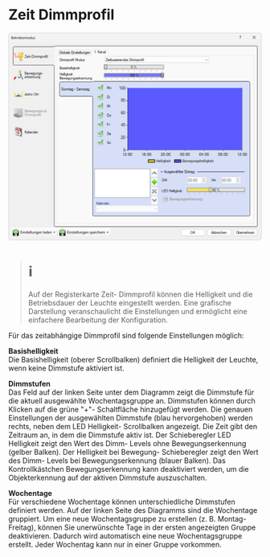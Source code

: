 # Zeit Dimmprofil
![Zeit Dimmprofil](zeit-dimmprofil.png)  
># ℹ  
>Auf der Registerkarte Zeit- Dimmprofil können die Helligkeit und die Betriebsdauer der Leuchte eingestellt werden. Eine grafische Darstellung veranschaulicht die Einstellungen und ermöglicht eine einfachere Bearbeitung der Konfiguration.

Für das zeitabhängige Dimmprofil sind folgende Einstellungen möglich:

**Basishelligkeit**  
Die Basishelligkeit (oberer Scrollbalken) definiert die Helligkeit der Leuchte, wenn keine Dimmstufe aktiviert ist.

**Dimmstufen**  
Das Feld auf der linken Seite unter dem Diagramm zeigt die Dimmstufe für die aktuell ausgewählte Wochentagsgruppe an. Dimmstufen können durch Klicken auf die grüne "+"- Schaltfläche hinzugefügt werden.
Die genauen Einstellungen der ausgewählten Dimmstufe (blau hervorgehoben) werden rechts, neben dem LED Helligkeit- Scrollbalken angezeigt.
Die Zeit gibt den Zeitraum an, in dem die Dimmstufe aktiv ist.
Der Schieberegler LED Helligkeit zeigt den Wert des Dimm- Levels ohne Bewegungserkennung (gelber Balken).
Der Helligkeit bei Bewegung- Schieberegler zeigt den Wert des Dimm- Levels bei Bewegungserkennung (blauer Balken).
Das Kontrollkästchen Bewegungserkennung kann deaktiviert werden, um die Objekterkennung auf der aktiven Dimmstufe auszuschalten.

**Wochentage**  
Für verschiedene Wochentage können unterschiedliche Dimmstufen definiert werden. Auf der linken Seite des Diagramms sind die Wochentage gruppiert. Um eine neue Wochentagsgruppe zu erstellen (z. B. Montag- Freitag), können Sie unerwünschte Tage in der ersten angezeigten Gruppe deaktivieren. Dadurch wird automatisch eine neue Wochentagsgruppe erstellt. Jeder Wochentag kann nur in einer Gruppe vorkommen.